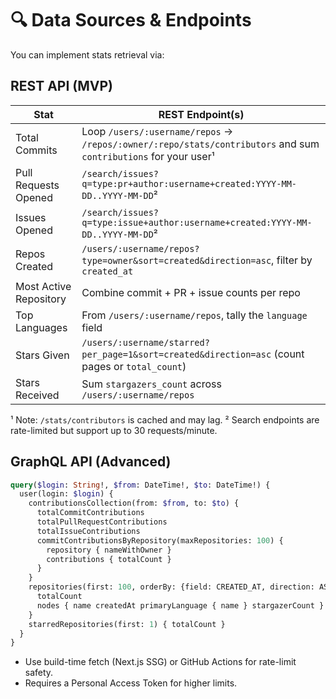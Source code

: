 # 🔍 Data Sources & Endpoints

You can implement stats retrieval via:

## REST API (MVP)

| Stat                   | REST Endpoint(s)                                                                                                |
| ---------------------- | --------------------------------------------------------------------------------------------------------------- |
| Total Commits          | Loop `/users/:username/repos` → `/repos/:owner/:repo/stats/contributors` and sum `contributions` for your user¹ |
| Pull Requests Opened   | `/search/issues?q=type:pr+author:username+created:YYYY-MM-DD..YYYY-MM-DD`²                                      |
| Issues Opened          | `/search/issues?q=type:issue+author:username+created:YYYY-MM-DD..YYYY-MM-DD`²                                   |
| Repos Created          | `/users/:username/repos?type=owner&sort=created&direction=asc`, filter by `created_at`                          |
| Most Active Repository | Combine commit + PR + issue counts per repo                                                                     |
| Top Languages          | From `/users/:username/repos`, tally the `language` field                                                       |
| Stars Given            | `/users/:username/starred?per_page=1&sort=created&direction=asc` (count pages or `total_count`)                 |
| Stars Received         | Sum `stargazers_count` across `/users/:username/repos`                                                          |

¹ Note: `/stats/contributors` is cached and may lag.
² Search endpoints are rate-limited but support up to 30 requests/minute.

## GraphQL API (Advanced)

```graphql
query($login: String!, $from: DateTime!, $to: DateTime!) {
  user(login: $login) {
    contributionsCollection(from: $from, to: $to) {
      totalCommitContributions
      totalPullRequestContributions
      totalIssueContributions
      commitContributionsByRepository(maxRepositories: 100) {
        repository { nameWithOwner }
        contributions { totalCount }
      }
    }
    repositories(first: 100, orderBy: {field: CREATED_AT, direction: ASC}) {
      totalCount
      nodes { name createdAt primaryLanguage { name } stargazerCount }
    }
    starredRepositories(first: 1) { totalCount }
  }
}
```

* Use build-time fetch (Next.js SSG) or GitHub Actions for rate-limit safety.
* Requires a Personal Access Token for higher limits.
